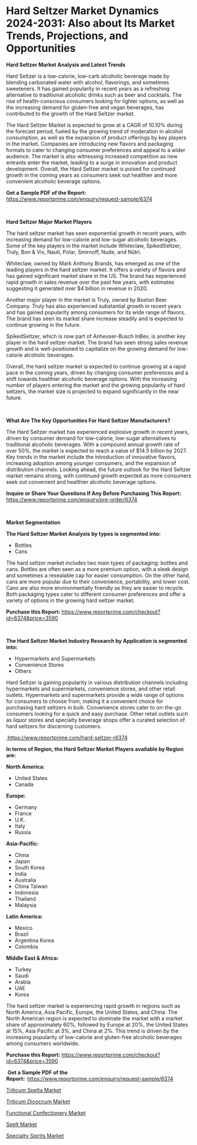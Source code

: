 <p><h1>Hard Seltzer Market Dynamics 2024-2031: Also about Its Market Trends, Projections, and Opportunities</h1></p><p><strong>Hard Seltzer Market Analysis and Latest Trends</strong></p>
<p><p>Hard Seltzer is a low-calorie, low-carb alcoholic beverage made by blending carbonated water with alcohol, flavorings, and sometimes sweeteners. It has gained popularity in recent years as a refreshing alternative to traditional alcoholic drinks such as beer and cocktails. The rise of health-conscious consumers looking for lighter options, as well as the increasing demand for gluten-free and vegan beverages, has contributed to the growth of the Hard Seltzer market.</p><p>The Hard Seltzer Market is expected to grow at a CAGR of 10.10% during the forecast period, fueled by the growing trend of moderation in alcohol consumption, as well as the expansion of product offerings by key players in the market. Companies are introducing new flavors and packaging formats to cater to changing consumer preferences and appeal to a wider audience. The market is also witnessing increased competition as new entrants enter the market, leading to a surge in innovation and product development. Overall, the Hard Seltzer market is poised for continued growth in the coming years as consumers seek out healthier and more convenient alcoholic beverage options.</p></p>
<p><strong>Get a Sample PDF of the Report:&nbsp;</strong> <a href="https://www.reportprime.com/enquiry/request-sample/6374">https://www.reportprime.com/enquiry/request-sample/6374</a></p>
<p>&nbsp;</p>
<p><strong>Hard Seltzer Major Market Players</strong></p>
<p><p>The hard seltzer market has seen exponential growth in recent years, with increasing demand for low-calorie and low-sugar alcoholic beverages. Some of the key players in the market include Whiteclaw, SpikedSeltzer, Truly, Bon & Viv, Nauti, Polar, Smirnoff, Nude, and Nütrl.</p><p>Whiteclaw, owned by Mark Anthony Brands, has emerged as one of the leading players in the hard seltzer market. It offers a variety of flavors and has gained significant market share in the US. The brand has experienced rapid growth in sales revenue over the past few years, with estimates suggesting it generated over $4 billion in revenue in 2020.</p><p>Another major player in the market is Truly, owned by Boston Beer Company. Truly has also experienced substantial growth in recent years and has gained popularity among consumers for its wide range of flavors. The brand has seen its market share increase steadily and is expected to continue growing in the future.</p><p>SpikedSeltzer, which is now part of Anheuser-Busch InBev, is another key player in the hard seltzer market. The brand has seen strong sales revenue growth and is well-positioned to capitalize on the growing demand for low-calorie alcoholic beverages.</p><p>Overall, the hard seltzer market is expected to continue growing at a rapid pace in the coming years, driven by changing consumer preferences and a shift towards healthier alcoholic beverage options. With the increasing number of players entering the market and the growing popularity of hard seltzers, the market size is projected to expand significantly in the near future.</p></p>
<p>&nbsp;</p>
<p><strong>What Are The Key Opportunities For Hard Seltzer Manufacturers?</strong></p>
<p><p>The Hard Seltzer market has experienced explosive growth in recent years, driven by consumer demand for low-calorie, low-sugar alternatives to traditional alcoholic beverages. With a compound annual growth rate of over 50%, the market is expected to reach a value of $14.5 billion by 2027. Key trends in the market include the introduction of innovative flavors, increasing adoption among younger consumers, and the expansion of distribution channels. Looking ahead, the future outlook for the Hard Seltzer market remains strong, with continued growth expected as more consumers seek out convenient and healthier alcoholic beverage options.</p></p>
<p><strong>Inquire or Share Your Questions If Any Before Purchasing This Report:</strong> <a href="https://www.reportprime.com/enquiry/pre-order/6374">https://www.reportprime.com/enquiry/pre-order/6374</a></p>
<p>&nbsp;</p>
<p><strong>Market Segmentation</strong></p>
<p><strong>The Hard Seltzer Market Analysis by types is segmented into:</strong></p>
<p><ul><li>Bottles</li><li>Cans</li></ul></p>
<p><p>The hard seltzer market includes two main types of packaging: bottles and cans. Bottles are often seen as a more premium option, with a sleek design and sometimes a resealable cap for easier consumption. On the other hand, cans are more popular due to their convenience, portability, and lower cost. Cans are also more environmentally friendly as they are easier to recycle. Both packaging types cater to different consumer preferences and offer a variety of options in the growing hard seltzer market.</p></p>
<p><strong>Purchase this Report:&nbsp;</strong><a href="https://www.reportprime.com/checkout?id=6374&price=3590">https://www.reportprime.com/checkout?id=6374&price=3590</a></p>
<p>&nbsp;</p>
<p><strong>The Hard Seltzer Market Industry Research by Application is segmented into:</strong></p>
<p><ul><li>Hypermarkets and Supermarkets</li><li>Convenience Stores</li><li>Others</li></ul></p>
<p><p>Hard Seltzer is gaining popularity in various distribution channels including hypermarkets and supermarkets, convenience stores, and other retail outlets. Hypermarkets and supermarkets provide a wide range of options for consumers to choose from, making it a convenient choice for purchasing hard seltzers in bulk. Convenience stores cater to on-the-go consumers looking for a quick and easy purchase. Other retail outlets such as liquor stores and specialty beverage shops offer a curated selection of hard seltzers for discerning customers.</p></p>
<p><a href="https://www.reportprime.com/hard-seltzer-r6374">&nbsp;https://www.reportprime.com/hard-seltzer-r6374</a></p>
<p><strong>In terms of Region, the Hard Seltzer Market Players available by Region are:</strong></p>
<p>
    <p> <strong> North America: </strong>
        <ul>
            <li>United States</li>
            <li>Canada</li>
        </ul>
        </p> 
    <p> <strong> Europe: </strong>
        <ul>
            <li>Germany</li>
            <li>France</li>
            <li>U.K.</li>
            <li>Italy</li>
            <li>Russia</li>
        </ul>
        </p> 
    <p> <strong> Asia-Pacific: </strong>
        <ul>
            <li>China</li>
            <li>Japan</li>
            <li>South Korea</li>
            <li>India</li>
            <li>Australia</li>
            <li>China Taiwan</li>
            <li>Indonesia</li>
            <li>Thailand</li>
            <li>Malaysia</li>
        </ul>
        </p> 
    <p> <strong> Latin America: </strong>
        <ul>
            <li>Mexico</li>
            <li>Brazil</li>
            <li>Argentina Korea</li>
            <li>Colombia</li>
        </ul>
        </p> 
    <p> <strong> Middle East & Africa: </strong>
        <ul>
            <li>Turkey</li>
            <li>Saudi</li>
            <li>Arabia</li>
            <li>UAE</li>
            <li>Korea</li>
        </ul>
    </p>
    </p>
<p><p>The hard seltzer market is experiencing rapid growth in regions such as North America, Asia Pacific, Europe, the United States, and China. The North American region is expected to dominate the market with a market share of approximately 60%, followed by Europe at 20%, the United States at 15%, Asia Pacific at 3%, and China at 2%. This trend is driven by the increasing popularity of low-calorie and gluten-free alcoholic beverages among consumers worldwide.</p></p>
<p><strong>Purchase this Report: </strong><a href="https://www.reportprime.com/checkout?id=6374&price=3590">https://www.reportprime.com/checkout?id=6374&price=3590</a></p>
<p>&nbsp;<strong>Get a Sample PDF of the Report:&nbsp;&nbsp;</strong><a href="https://www.reportprime.com/enquiry/request-sample/6374">https://www.reportprime.com/enquiry/request-sample/6374</a></p>
<p><strong></strong></p>
<p><p><a href="https://github.com/nathandecarvalho/Market-Research-Report-List-4/blob/main/triticum-spelta-market.md">Triticum Spelta Market</a></p><p><a href="https://github.com/JosephWillisbXXgf/Market-Research-Report-List-1/blob/main/triticum-dicoccum-market.md">Triticum Dicoccum Market</a></p><p><a href="https://github.com/RichRobinson5/Market-Research-Report-List-6/blob/main/functional-confectionery-market.md">Functional Confectionery Market</a></p><p><a href="https://github.com/julyju69/Market-Research-Report-List-4/blob/main/spelt-market.md">Spelt Market</a></p><p><a href="https://github.com/gdfhhhj/Market-Research-Report-List-6/blob/main/specialty-spirits-market.md">Specialty Spirits Market</a></p></p>
